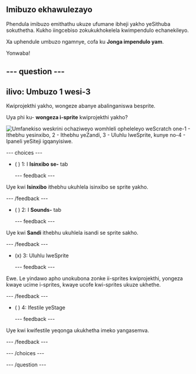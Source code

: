 ## Imibuzo ekhawulezayo

Phendula imibuzo emithathu ukuze ufumane ibheji yakho yeSithuba sokuthetha. Kukho iingcebiso zokukukhokelela kwimpendulo echanekileyo.

Xa uphendule umbuzo ngamnye, cofa ku **Jonga impendulo yam**.

Yonwaba!

--- question ---
---
ilivo: Umbuzo 1 wesi-3
---

Kwiprojekthi yakho, wongeze abanye abalinganiswa besprite.

Uya phi ku- **wongeza i-sprite** kwiprojekthi yakho?

![Umfanekiso weskrini ochaziweyo womhleli opheleleyo weScratch one-1 - Ithebhu yesinxibo, 2 - Ithebhu yeZandi, 3 - Uluhlu lweSprite, kunye no-4 - Ipaneli yeSiteji igqanyisiwe.](images/question1.png)

--- choices ---

- ( ) 1: I **Isinxibo se-** tab

  --- feedback ---

Uye kwi **Isinxibo** ithebhu ukuhlela isinxibo se sprite yakho.

  --- /feedback ---

- ( ) 2: I **Sounds-** tab

  --- feedback ---

Uye kwi **Sandi** ithebhu ukuhlela isandi se sprite sakho.

  --- /feedback ---

- (x) 3: Uluhlu lweSprite

  --- feedback ---

Ewe. Le yindawo apho unokubona zonke ii-sprites kwiprojekthi, yongeza kwaye ucime i-sprites, kwaye ucofe kwi-sprites ukuze ukhethe.

  --- /feedback ---

- ( ) 4: Ifestile yeStage

  --- feedback ---

Uye kwi kwifestile yeqonga ukukhetha imeko yangasemva.

  --- /feedback ---

--- /choices ---

--- /question ---
